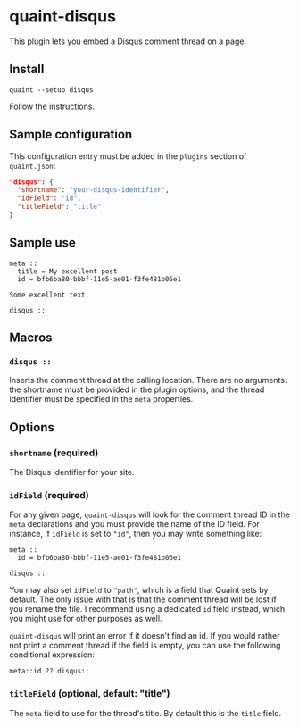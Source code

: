 
quaint-disqus
=============

This plugin lets you embed a Disqus comment thread on a page.


## Install

    quaint --setup disqus

Follow the instructions.


## Sample configuration

This configuration entry must be added in the `plugins` section of
`quaint.json`:

```json
"disqus": {
  "shortname": "your-disqus-identifier",
  "idField": "id",
  "titleField": "title"
}
```

## Sample use

```quaint
meta ::
  title = My excellent post
  id = bfb6ba80-bbbf-11e5-ae01-f3fe481b06e1

Some excellent text.

disqus ::
```


## Macros

### `disqus ::`

Inserts the comment thread at the calling location. There are no
arguments: the shortname must be provided in the plugin options, and
the thread identifier must be specified in the `meta` properties.


## Options

### `shortname` (**required**)

The Disqus identifier for your site.


### `idField` (**required**)

For any given page, `quaint-disqus` will look for the comment thread
ID in the `meta` declarations and you must provide the name of the ID
field. For instance, if `idField` is set to `"id"`, then you may write
something like:

```quaint
meta ::
  id = bfb6ba80-bbbf-11e5-ae01-f3fe481b06e1

disqus ::
```

You may also set `idField` to `"path"`, which is a field that Quaint
sets by default. The only issue with that is that the comment thread
will be lost if you rename the file. I recommend using a dedicated
`id` field instead, which you might use for other purposes as well.

`quaint-disqus` will print an error if it doesn't find an id. If you
would rather not print a comment thread if the field is empty, you can
use the following conditional expression:

    meta::id ?? disqus::


### `titleField` (**optional**, default: "title")

The `meta` field to use for the thread's title. By default this is the
`title` field.

